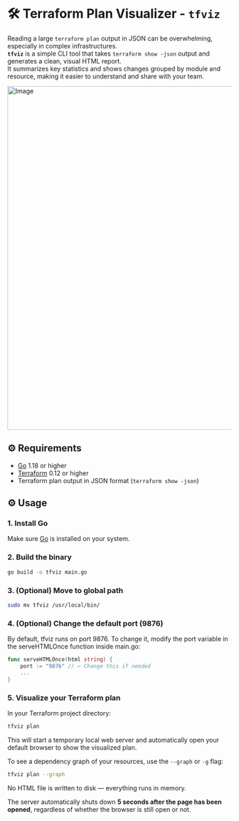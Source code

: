 # 🛠️ Terraform Plan Visualizer - `tfviz`

Reading a large `terraform plan` output in JSON can be overwhelming, especially in complex infrastructures.  
**`tfviz`** is a simple CLI tool that takes `terraform show -json` output and generates a clean, visual HTML report.  
It summarizes key statistics and shows changes grouped by module and resource, making it easier to understand and share with your team.

<img width="1237" height="771" alt="Image" src="https://github.com/user-attachments/assets/b934bb96-07c9-4fdc-b1ac-d42271a42fc3" />

## ⚙️ Requirements

- [Go](https://go.dev/dl/) 1.18 or higher
- [Terraform](https://www.terraform.io/downloads) 0.12 or higher
- Terraform plan output in JSON format (`terraform show -json`)

## ⚙️ Usage

### 1. Install Go

Make sure [Go](https://go.dev/dl/) is installed on your system.

### 2. Build the binary

```bash
go build -o tfviz main.go
```

### 3. (Optional) Move to global path
```bash
sudo mv tfviz /usr/local/bin/
```

### 4. (Optional) Change the default port (9876)
By default, tfviz runs on port 9876.
To change it, modify the port variable in the serveHTMLOnce function inside main.go:

```go
func serveHTMLOnce(html string) {
    port := "9876" // ← Change this if needed
    ...
}
```

### 5. Visualize your Terraform plan

In your Terraform project directory:

```bash
tfviz plan
```

This will start a temporary local web server and automatically open your default browser to show the visualized plan.  

To see a dependency graph of your resources, use the `--graph` or `-g` flag:

```bash
tfviz plan --graph
```

No HTML file is written to disk — everything runs in memory.
  
The server automatically shuts down **5 seconds after the page has been opened**, regardless of whether the browser is still open or not.
